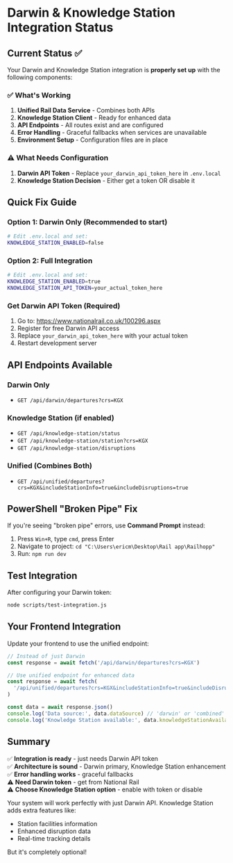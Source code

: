 # Darwin & Knowledge Station Integration Status

## Current Status ✅

Your Darwin and Knowledge Station integration is **properly set up** with the following components:

### ✅ What's Working

1. **Unified Rail Data Service** - Combines both APIs
2. **Knowledge Station Client** - Ready for enhanced data
3. **API Endpoints** - All routes exist and are configured
4. **Error Handling** - Graceful fallbacks when services are unavailable
5. **Environment Setup** - Configuration files are in place

### ⚠️ What Needs Configuration

1. **Darwin API Token** - Replace `your_darwin_api_token_here` in `.env.local`
2. **Knowledge Station Decision** - Either get a token OR disable it

## Quick Fix Guide

### Option 1: Darwin Only (Recommended to start)

```bash
# Edit .env.local and set:
KNOWLEDGE_STATION_ENABLED=false
```

### Option 2: Full Integration

```bash
# Edit .env.local and set:
KNOWLEDGE_STATION_ENABLED=true
KNOWLEDGE_STATION_API_TOKEN=your_actual_token_here
```

### Get Darwin API Token (Required)

1. Go to: https://www.nationalrail.co.uk/100296.aspx
2. Register for free Darwin API access
3. Replace `your_darwin_api_token_here` with your actual token
4. Restart development server

## API Endpoints Available

### Darwin Only

- `GET /api/darwin/departures?crs=KGX`

### Knowledge Station (if enabled)

- `GET /api/knowledge-station/status`
- `GET /api/knowledge-station/station?crs=KGX`
- `GET /api/knowledge-station/disruptions`

### Unified (Combines Both)

- `GET /api/unified/departures?crs=KGX&includeStationInfo=true&includeDisruptions=true`

## PowerShell "Broken Pipe" Fix

If you're seeing "broken pipe" errors, use **Command Prompt** instead:

1. Press `Win+R`, type `cmd`, press Enter
2. Navigate to project: `cd "C:\Users\ericm\Desktop\Rail app\Railhopp"`
3. Run: `npm run dev`

## Test Integration

After configuring your Darwin token:

```bash
node scripts/test-integration.js
```

## Your Frontend Integration

Update your frontend to use the unified endpoint:

```javascript
// Instead of just Darwin
const response = await fetch('/api/darwin/departures?crs=KGX')

// Use unified endpoint for enhanced data
const response = await fetch(
  '/api/unified/departures?crs=KGX&includeStationInfo=true&includeDisruptions=true'
)

const data = await response.json()
console.log('Data source:', data.dataSource) // 'darwin' or 'combined'
console.log('Knowledge Station available:', data.knowledgeStationAvailable)
```

## Summary

✅ **Integration is ready** - just needs Darwin API token  
✅ **Architecture is sound** - Darwin primary, Knowledge Station enhancement  
✅ **Error handling works** - graceful fallbacks  
⚠️ **Need Darwin token** - get from National Rail  
⚠️ **Choose Knowledge Station option** - enable with token or disable

Your system will work perfectly with just Darwin API. Knowledge Station adds extra features like:

- Station facilities information
- Enhanced disruption data
- Real-time tracking details

But it's completely optional!
